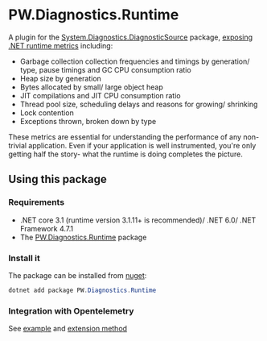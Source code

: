 # PW.Diagnostics.Runtime
A plugin for the [System.Diagnostics.DiagnosticSource](https://www.nuget.org/packages/System.Diagnostics.DiagnosticSource) package, [exposing .NET runtime metrics](metrics-exposed.md) including:
- Garbage collection collection frequencies and timings by generation/ type, pause timings and GC CPU consumption ratio
- Heap size by generation
- Bytes allocated by small/ large object heap
- JIT compilations and JIT CPU consumption ratio
- Thread pool size, scheduling delays and reasons for growing/ shrinking
- Lock contention
- Exceptions thrown, broken down by type

These metrics are essential for understanding the performance of any non-trivial application. Even if your application is well instrumented, you're only getting half the story- what the runtime is doing completes the picture.

## Using this package
### Requirements
- .NET core 3.1 (runtime version 3.1.11+ is recommended)/ .NET 6.0/ .NET Framework 4.7.1
- The [PW.Diagnostics.Runtime](https://github.com/pengweiqhca/System.Diagnostics.Runtime) package

### Install it
The package can be installed from [nuget](https://www.nuget.org/packages/PW.Diagnostics.Runtime):
```powershell
dotnet add package PW.Diagnostics.Runtime
```

### Integration with Opentelemetry
See [example](https://github.com/pengweiqhca/System.Diagnostics.Runtime/blob/main/AspNetCoreExample/Program.cs#L17) and [extension method](https://github.com/pengweiqhca/System.Diagnostics.Runtime/blob/main/AspNetCoreExample/MeterProviderBuilderExtensions.cs)
